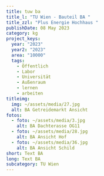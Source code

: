 ```yaml
---
title: tuw ba
title_l: "TU Wien - Bauteil BA "
title_zzl: "Plus Energie Hochhaus "
publishDate: 08 May 2023
category: kg
project_keys:
  year: "2023"
  year2: "2023"
  area: "10000"
  tags:
    - Öffentlich
    - Labor
    - Universität
    - Außenraum
    - lernen
    - arbeiten
titleimg:
  img: ~/assets/media/27.jpg
  alt: BA Getreidemarkt Ansicht
fotos:
  - foto: ~/assets/media/3.jpg
    alt: BA Dachterasse OG11
  - foto: ~/assets/media/28.jpg
    alt: BA Ansicht Hof
  - foto: ~/assets/media/36.jpg
    alt: BA Ansicht Schild
short: Text BA
long: Text BA
subcategory: TU Wien
---
```

